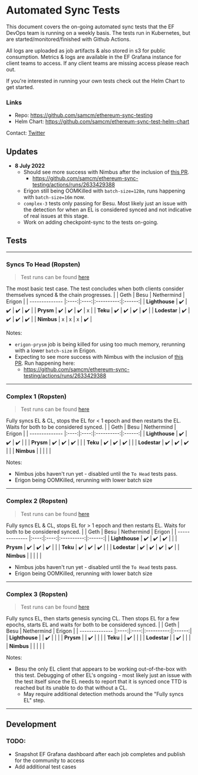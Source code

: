 # Automated Sync Tests
This document covers the on-going automated sync tests that the EF DevOps team is running on a weekly basis. The tests run in Kubernetes, but are started/monitored/finished with Github Actions.

All logs are uploaded as job artifacts & also stored in s3 for public consumption. Metrics & logs are available in the EF Grafana instance for client teams to access. If any client teams are missing access please reach out.

If you're interested in running your own tests check out the Helm Chart to get started.

### Links
- Repo: https://github.com/samcm/ethereum-sync-testing
- Helm Chart: https://github.com/samcm/ethereum-sync-test-helm-chart

Contact: [Twitter](https://twitter.com/samcmAU)

## Updates
- **8 July 2022**
    - Should see more success with Nimbus after the inclusion of [this PR](https://github.com/status-im/nimbus-eth2/pull/3793).
        - https://github.com/samcm/ethereum-sync-testing/actions/runs/2633429388
    - Erigon still being OOMKilled with `batch-size=128m`, runs happening with `batch-size=16m` now.
    - `complex-3` tests only passing for Besu. Most likely just an issue with the detection for when an EL is considered synced and not indicative of real issues at this stage.
    - Work on adding checkpoint-sync to the tests on-going.

## Tests


-----

### Syncs To Head (Ropsten)
> Test runs can be found [here](https://github.com/samcm/ethereum-sync-testing/actions/workflows/ropsten-to-head.yaml)

The most basic test case. The test concludes when both clients consider themselves synced & the chain progresses.
|                | Geth | Besu | Nethermind | Erigon |
| -------------- |:----:|:----:|:----------:|:------:|
| **Lighthouse** |  ✔️  |  ✔️  |     ✔️     |   ✔️    |
| **Prysm**      |  ✔️  |  ✔️  |     ✔️     |   x    |
| **Teku**       |  ✔️  |  ✔️  |     ✔️     |   ✔️    |
| **Lodestar**   |  ✔️  |  ✔️  |     ✔️     |   ✔️    |
| **Nimbus**     |  x   |  x   |     x      |   ✔️    |

Notes:
- `erigon-prysm` job is being killed for using too much memory, rerunning with a lower `batch-size` in Erigon.
- Expecting to see more success with Nimbus with the inclusion of [this PR](https://github.com/status-im/nimbus-eth2/pull/3793). Run happening here: 
    - https://github.com/samcm/ethereum-sync-testing/actions/runs/2633429388

------

### Complex 1 (Ropsten)
> Test runs can be found [here](https://github.com/samcm/ethereum-sync-testing/actions/workflows/ropsten-complex1.yaml)

Fully syncs EL & CL, stops the EL for < 1 epoch and then restarts the EL. Waits for both to be considered synced.
|                | Geth | Besu | Nethermind | Erigon |
| -------------- |:----:|:----:|:----------:|:------:|
| **Lighthouse** |  ✔️  |  ✔️  |     ✔️     |       |
| **Prysm**      |  ✔️  |  ✔️  |     ✔️     |       |
| **Teku**       |  ✔️  |  ✔️  |     ✔️     |       |
| **Lodestar**   |  ✔️  |  ✔️  |     ✔️     |       |
| **Nimbus**     |      |      |            |        |

Notes:
- Nimbus jobs haven't run yet - disabled until the `To Head` tests pass.
- Erigon being OOMKilled, rerunning with lower batch size

------

### Complex 2 (Ropsten)
> Test runs can be found [here](https://github.com/samcm/ethereum-sync-testing/actions/workflows/ropsten-complex2.yaml)

Fully syncs EL & CL, stops EL for > 1 epoch and then restarts EL. Waits for both to be considered synced.
|                | Geth | Besu | Nethermind | Erigon |
| -------------- |:----:|:----:|:----------:|:------:|
| **Lighthouse** |  ✔️  |   ✔️   |      ✔️      |        |
| **Prysm**      |  ✔️  |  ✔️  |       ✔️     |        |
| **Teku**       |  ✔️  |   ✔️   |     ✔️       |        |
| **Lodestar**   |  ✔️  |  ✔️  |      ✔️      |    ✔️    |
| **Nimbus**     |      |      |            |        |

- Nimbus jobs haven't run yet - disabled until the `To Head` tests pass.
- Erigon being OOMKilled, rerunning with lower batch size

-----

### Complex 3 (Ropsten)
> Test runs can be found [here](https://github.com/samcm/ethereum-sync-testing/actions/workflows/ropsten-complex3.yaml)

Fully syncs EL, then starts genesis syncing CL. Then stops EL for a few epochs, starts EL and waits for both to be considered synced.
|                | Geth | Besu | Nethermind | Erigon |
| -------------- |:----:|:----:|:----------:|:------:|
| **Lighthouse** |      |   ✔️   |            |        |
| **Prysm**      |      |   ✔️   |            |        |
| **Teku**       |      |   ✔️   |            |        |
| **Lodestar**   |      |   ✔️   |            |        |
| **Nimbus**     |      |      |            |        |

Notes: 
- Besu the only EL client that appears to be working out-of-the-box with this test. Debugging of other EL's ongoing - most likely just an issue with the test itself since the EL needs to report that it is synced once TTD is reached but its unable to do that without a CL.
    - May require additional detection methods around the "Fully syncs EL" step.

-----

## Development
### TODO: 
- Snapshot EF Grafana dashboard after each job completes and publish for the community to access
- Add additional test cases